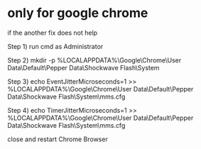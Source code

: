 # only for google chrome
if the another fix does not help

Step 1) 
run cmd as Administrator

Step 2)
mkdir -p %LOCALAPPDATA%\Google\Chrome\User Data\Default\Pepper Data\Shockwave Flash\System

Step 3)
echo EventJitterMicroseconds=1 >> %LOCALAPPDATA%\Google\Chrome\User Data\Default\Pepper Data\Shockwave Flash\System\mms.cfg

Step 4)
echo TimerJitterMicroseconds=1 >> %LOCALAPPDATA%\Google\Chrome\User Data\Default\Pepper Data\Shockwave Flash\System\mms.cfg

close and restart Chrome Browser
